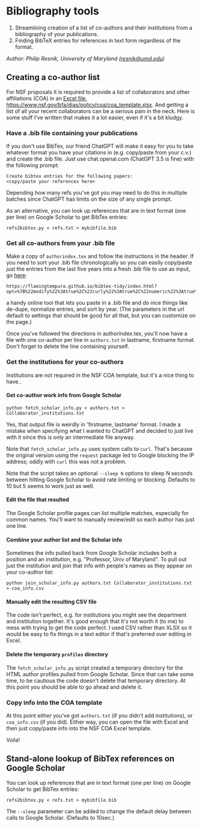 # Bibliography tools

1. Streamlining creation of a list of co-authors and their institutions from a bibliography of your publications.
2. Finding BibTeX entries for references in text form regardless of the format.

_Author: Philip Resnik, University of Maryland (resnik@umd.edu)_

## Creating a co-author list

For NSF proposals it is required to provide a list of collaborators and other affiliations (COA) in an [Excel file](https://www.nsf.gov/bfa/dias/policy/coa/coa_template.xlsx), https://www.nsf.gov/bfa/dias/policy/coa/coa_template.xlsx. And getting a list of all your recent collaborators can be a serious pain in the neck.  Here is some stuff I've written that makes it a lot easier, even if it's a bit kludgy.



### Have a .bib file containing your publications

If you don't use BibTex, our friend ChatGPT will make it easy for you
to take whatever format you have your citations in (e.g. copy/paste
from your c.v.) and create the .bib file. Just use chat.openai.com
(ChatGPT 3.5 is fine) with the following prompt:

```
Create bibtex entries for the following papers:
<copy/paste your references here>
```

Depending how many refs you've got you may need to do this in multiple
batches since ChatGPT has limits on the size of any single prompt.

As an alternative, you can look up references that are in text format (one per line) on Google Scholar to get BibTex entries:

```
refs2bibtex.py < refs.txt > mybibfile.bib
```



### Get all co-authors from your .bib file

Make a copy of `authorindex.tex` and follow the instructions in
the header. If you need to sort your .bib file chronologically so you
can easily copy/paste just the entries from the last five years into a
fresh .bib file to use as input, go [here](https://flamingtempura.github.io/bibtex-tidy/index.html?opt=%7B%22modify%22%3Atrue%2C%22curly%22%3Atrue%2C%22numeric%22%3Atrue%2C%22months%22%3Afalse%2C%22space%22%3A2%2C%22tab%22%3Atrue%2C%22align%22%3A13%2C%22blankLines%22%3Atrue%2C%22sort%22%3A%5B%22year%22%2C%22month%22%2C%22author%22%2C%22key%22%5D%2C%22duplicates%22%3A%5B%22key%22%2C%22doi%22%2C%22citation%22%5D%2C%22merge%22%3A%22combine%22%2C%22stripEnclosingBraces%22%3Afalse%2C%22dropAllCaps%22%3Afalse%2C%22escape%22%3Afalse%2C%22sortFields%22%3A%5B%22year%22%2C%22month%22%2C%22day%22%2C%22author%22%2C%22title%22%2C%22shorttitle%22%2C%22journal%22%2C%22booktitle%22%2C%22location%22%2C%22on%22%2C%22publisher%22%2C%22address%22%2C%22series%22%2C%22volume%22%2C%22number%22%2C%22pages%22%2C%22doi%22%2C%22isbn%22%2C%22issn%22%2C%22url%22%2C%22urldate%22%2C%22copyright%22%2C%22category%22%2C%22note%22%2C%22metadata%22%5D%2C%22stripComments%22%3Afalse%2C%22trailingCommas%22%3Afalse%2C%22encodeUrls%22%3Afalse%2C%22tidyComments%22%3Atrue%2C%22removeEmptyFields%22%3Afalse%2C%22removeDuplicateFields%22%3Afalse%2C%22lowercase%22%3Atrue%2C%22backup%22%3Atrue%7D
): 

```
https://flamingtempura.github.io/bibtex-tidy/index.html?opt=%7B%22modify%22%3Atrue%2C%22curly%22%3Atrue%2C%22numeric%22%3Atrue%2C%22months%22%3Afalse%2C%22space%22%3A2%2C%22tab%22%3Atrue%2C%22align%22%3A13%2C%22blankLines%22%3Atrue%2C%22sort%22%3A%5B%22year%22%2C%22month%22%2C%22author%22%2C%22key%22%5D%2C%22duplicates%22%3A%5B%22key%22%2C%22doi%22%2C%22citation%22%5D%2C%22merge%22%3A%22combine%22%2C%22stripEnclosingBraces%22%3Afalse%2C%22dropAllCaps%22%3Afalse%2C%22escape%22%3Afalse%2C%22sortFields%22%3A%5B%22year%22%2C%22month%22%2C%22day%22%2C%22author%22%2C%22title%22%2C%22shorttitle%22%2C%22journal%22%2C%22booktitle%22%2C%22location%22%2C%22on%22%2C%22publisher%22%2C%22address%22%2C%22series%22%2C%22volume%22%2C%22number%22%2C%22pages%22%2C%22doi%22%2C%22isbn%22%2C%22issn%22%2C%22url%22%2C%22urldate%22%2C%22copyright%22%2C%22category%22%2C%22note%22%2C%22metadata%22%5D%2C%22stripComments%22%3Afalse%2C%22trailingCommas%22%3Afalse%2C%22encodeUrls%22%3Afalse%2C%22tidyComments%22%3Atrue%2C%22removeEmptyFields%22%3Afalse%2C%22removeDuplicateFields%22%3Afalse%2C%22lowercase%22%3Atrue%2C%22backup%22%3Atrue%7D
```

a handy online tool that lets you paste in a .bib file and do nice
things like de-dupe, normalize entries, and sort by year.  (The
parameters in the url default to settings that should be good for all that, but you can customize on
the page.)

Once you've followed the directions in authorindex.tex, you'll now
have a file with one co-author per line in `authors.txt` in lastname,
firstname format.  Don't forget to delete the line containing
yourself.



### Get the institutions for your co-authors

Institutions are not required in the NSF COA template, but it's a nice
thing to have..

#### Get co-author work info from Google Scholar
```
python fetch_scholar_info.py < authors.txt > Collaborator_institutions.txt
```

Yes, that output file is weirdly in 'firstname, lastname' format. I
made a mistake when specifying what I wanted to ChatGPT and decided to
just live with it since this is only an intermediate file anyway.

Note that `fetch_scholar_info.py` uses system calls to `curl`. That's
because the original version using the `request` package led to Google
blocking the IP address; oddly with `curl` this was not a problem.

Note that the script takes an optional `--sleep N` options to sleep N
seconds between hitting Google Scholar to avoid rate limiting or
blocking. Defaults to 10 but 5 seems to work just as well.

#### Edit the file that resulted

The Google Scholar profile pages can list multiple matches, especially
for common names. You'll want to manually review/edit so each author
has just one line.


#### Combine your author list and the Scholar info

Sometimes the info pulled back from Google Scholar includes both a
position and an institution, e.g. "Professor, Univ of Maryland". To
pull out just the institution and join that info with people's names
as they appear on your co-author list:

```
python join_scholar_info.py authors.txt Collaborator_institutions.txt > coa_info.csv
```

#### Manually edit the resulting CSV file

The code isn't perfect, e.g. for institutions you might see the
department and institution together. It's good enough that it's not
worth it (to me) to mess with trying to get the code perfect. I used
CSV rather than XLSX so it would be easy to fix things in a text
editor if that's preferred over editing in Excel.

#### Delete the temporary `profiles` directory

The `fetch_scholar_info.py` script created a temporary directory for the HTML author profiles pulled from Google Scholar. Since that can take some time, to be cautious the code doesn't delete that temporary directory. At this point you should be able to go ahead and delete it. 


### Copy info into the COA template

At this point either you've got `authors.txt` (if you didn't add
institutions), or `coa_info.csv` (if you did). Either way, you can
open the file with Excel and then just copy/paste info into the NSF
COA Excel template.

Voila!

## Stand-alone lookup of BibTex references on Google Scholar

You can look up references that are in text format (one per line) on Google Scholar to get BibTex entries:

```
refs2bibtex.py < refs.txt > mybibfile.bib
```

The `--sleep` parameter can be added to change the default delay between calls to Google Scholar. (Defaults to 10sec.)






